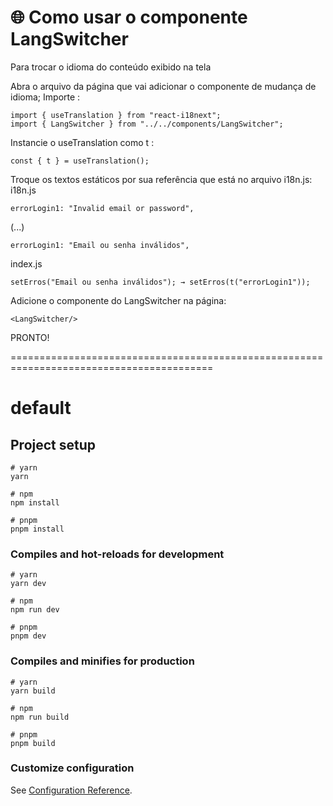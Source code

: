 # 🌐 Como usar o componente LangSwitcher
Para trocar o idioma do conteúdo exibido na tela

Abra o arquivo da página que vai adicionar o componente de mudança de idioma;
Importe :
```
import { useTranslation } from "react-i18next";
import { LangSwitcher } from "../../components/LangSwitcher";
```

Instancie o useTranslation como t :
```
const { t } = useTranslation();
```

Troque os textos estáticos por sua referência que está no arquivo i18n.js:
i18n.js
```
errorLogin1: "Invalid email or password",
```
(...)
```
errorLogin1: "Email ou senha inválidos",
```
index.js
```
setErros("Email ou senha inválidos"); → setErros(t("errorLogin1"));
```

Adicione o componente do LangSwitcher na página:
```
<LangSwitcher/>
```

PRONTO!

=========================================================================================

# default

## Project setup

```
# yarn
yarn

# npm
npm install

# pnpm
pnpm install
```

### Compiles and hot-reloads for development

```
# yarn
yarn dev

# npm
npm run dev

# pnpm
pnpm dev
```

### Compiles and minifies for production

```
# yarn
yarn build

# npm
npm run build

# pnpm
pnpm build
```

### Customize configuration

See [Configuration Reference](https://vitejs.dev/config/).
